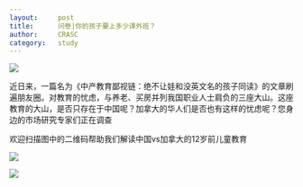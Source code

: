 ```yaml
---
layout: 	post
title:      问卷|你的孩子要上多少课外班？
author:     CRASC
category:	study
---
```


![](https://mmbiz.qpic.cn/mmbiz_jpg/bbylg7SuiaLciaPqSab80H4iaAlNibmAcTKa1oBcKn6feeCDmUicyDomUdZafq7opayiaedIsEcQNz48ibdCMUlicdYasQ/640?wx_fmt=jpeg&tp=webp&wxfrom=5&wx_lazy=1)

近日来，一篇名为《中产教育鄙视链：绝不让娃和没英文名的孩子同读》的文章刷遍朋友圈。对教育的忧虑，与养老、买房并列我国职业人士肩负的三座大山。这座教育的大山，是否只存在于中国呢？加拿大的华人们是否也有这样的忧虑呢？您身边的市场研究专家们正在调查

<!--more-->

欢迎扫描图中的二维码帮助我们解读中国vs加拿大的12岁前儿童教育

![](https://mmbiz.qpic.cn/mmbiz_png/bbylg7SuiaLciaPqSab80H4iaAlNibmAcTKa9r4k2ax3VT4L4cmc9gqbDDliaXVhkJykhcsWRJ4b6lYN2hMRnL08MAQ/640?wx_fmt=png&tp=webp&wxfrom=5&wx_lazy=1)

![](https://mmbiz.qpic.cn/mmbiz_jpg/bbylg7SuiaLciaPqSab80H4iaAlNibmAcTKaicfjzrVFXa8lS6sgOChuXG2JIPlxru6Gv0jgwW6vbrVRY7DbcoYHh7w/640?wx_fmt=jpeg&tp=webp&wxfrom=5&wx_lazy=1)

